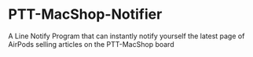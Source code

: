 # PTT-MacShop-Notifier
A Line Notify Program that can instantly notify yourself the latest page of AirPods selling articles on the PTT-MacShop board

